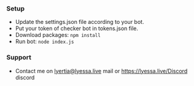### Setup

- Update the settings.json file according to your bot.
- Put your token of checker bot in tokens.json file.
- Download packages: `npm install`
- Run bot: `node index.js`

### Support

- Contact me on lyertia@lyessa.live mail or https://lyessa.live/Discord discord
